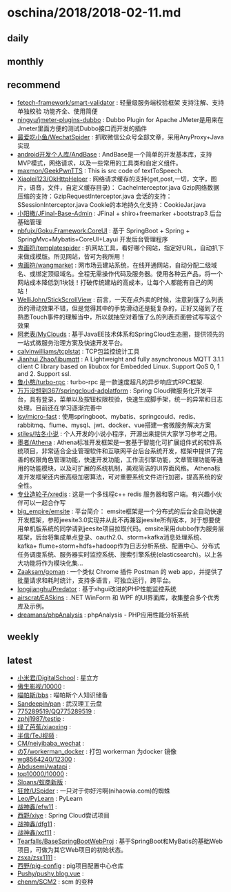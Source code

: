 # oschina/2018/2018-02-11.md



## daily



## monthly



## recommend

- [fetech-framework/smart-validator](http://git.oschina.net/fetech-framework/smart-validator) : 轻量级服务端校验框架 支持注解、支持单独校验 功能齐全、使用简便
- [ningyu/jmeter-plugins-dubbo](http://git.oschina.net/ningyu/jmeter-plugins-dubbo) : Dubbo Plugin for Apache JMeter是用来在Jmeter里面方便的测试Dubbo接口而开发的插件
- [最爱吃小鱼/WechatSpider](http://git.oschina.net/poet/WechatSpider) : 抓取微信公众号全部文章，采用AnyProxy+Java实现
- [android开发个人库/AndBase](http://git.oschina.net/cocolove2liu/andbase) : AndBase是一个简单的开发基本库，支持MVP模式，网络请求，以及一些常用的工具类和自定义组件。
- [maxmon/GeekPwnTTS](http://git.oschina.net/ko-orz/GeekPwnTTS) : This is src code of textToSpeech.
- [Xiaolei123/OkHttpHelper](http://git.oschina.net/xcode_xiao/OkHttpHelper) : 网络请求缓存的支持(get,post,一切，文字，图片，语音，文件，自定义缓存目录)： CacheInterceptor.java Gzip网络数据压缩的支持：GzipRequestInterceptor.java 会话的支持：SSessionInterceptor.java Cookie的本地持久化支持：CookieJar.java
- [小阳撒/JFinal-Base-Admin](http://git.oschina.net/wz2520020/JFinal-Base-Admin) : JFinal + shiro+freemarker +bootstrap3 后台基础管理
- [nbfujx/Goku.Framework.CoreUI](http://git.oschina.net/nbfujx/Goku.Framework.CoreUI) : 基于 SpringBoot + Spring + SpringMvc+Mybatis+CoreUI+Layui 开发后台管理程序
- [鬼画符/templatespider](http://git.oschina.net/mail_osc/templatespider) : 扒网站工具，看好哪个网站，指定好URL，自动扒下来做成模版。所见网站，皆可为我所用！
- [鬼画符/wangmarket](http://git.oschina.net/mail_osc/wangmarket) : 网市场云建站系统，在线开通网站，自动分配二级域名、或绑定顶级域名。全程无需操作代码及服务器。使用各种云产品，将一个网站成本降低到1块钱！打破传统建站的高成本，让每个人都能有自己的网站！
- [WelliJohn/StickScrollView](http://git.oschina.net/WelliJohn/StickScrollView) : 前言，一天在点外卖的时候，注意到饿了么列表页的滑动效果不错，但是觉得其中的手势滑动还是挺复杂的，正好又碰到了在熟悉Touch事件的理解当中，所以就抽空对着饿了么的列表页面尝试写写这个效果
- [阿老表/MyClouds](http://git.oschina.net/osworks/MyClouds) : 基于JavaEE技术体系和SpringCloud生态圈，提供领先的一站式微服务治理方案及快速开发平台。
- [calvinwilliams/tcplstat](http://git.oschina.net/calvinwilliams/tcplstat) : TCP包监控统计工具
- [Jianhui Zhao/libumqtt](http://git.oschina.net/zhaojh329/libumqtt) : A Lightweight and fully asynchronous MQTT 3.1.1 client C library based on libubox for Embedded Linux. Support QoS 0, 1 and 2. Support ssl.
- [鲁小憨/turbo-rpc](http://git.oschina.net/hank-whu/turbo-rpc) : turbo-rpc 是一款速度超凡的异步响应式RPC框架.
- [万万没想到367/springcloud-adplatform](http://git.oschina.net/lwydyby/springcloud-adplatform) : Spring Cloud微服务化开发平台，具有登录，菜单以及按钮权限校验，快速生成脚手架，统一的异常和日志处理。目前还在学习逐渐完善中
- [lsy/micro-fast](http://git.oschina.net/kklt1996/micro-fast) : 使用springboot、mybatis、springcould、redis、rabbitmq、flume、mysql、jwt、docker、vue搭建一套微服务解决方案
- [stiles/咕冬小说](http://git.oschina.net/soft-stiles/GuDongXiaoShuo) : 个人开发的小说小程序，开源出来提供大家学习参考之用。
- [墨者/Athena](http://git.oschina.net/SMatrixMohist/Athena) : Athena标准开发框架是一套基于智能化可扩展组件式的软件系统项目，非常适合企业管理软件和互联网平台后台系统开发，框架中提供了完善的权限角色管理功能，快速开发功能，工作流引擎功能，文章管理功能等通用的功能模块，以及可扩展的系统机制，美观简洁的UI界面风格。 Athena标准开发框架还内嵌高级加密算法，可对重要系统文件进行加密，提高系统的安全性。
- [专业造轮子/xredis](http://git.oschina.net/zgzhanghao/xredis) : 这是一个多线程c++ redis 服务器和客户端。有兴趣小伙伴可以一起合作写
- [big_empire/emsite](http://git.oschina.net/hackempire/emsite-parent) : 平台简介： emsite框架是一个分布式的后台全自动快速开发框架，参照jeesite3.0实现并从此不再兼容jeesite所有版本，对于想要使用单机版系统的同学请到jeesite项目拉取代码。emsite采用dubbo作为服务层框架，后台将集成单点登录、oauth2.0、storm+kafka消息处理系统、kafka+ flume+storm+hdfs+hadoop作为日志分析系统、配置中心、分布式任务调度系统、服务器实时监控系统、搜索引擎系统(elasticsearch)。以上各大功能将作为模块化集...
- [Zaaksam/goman](http://git.oschina.net/zaaksam/goman) : 一个类似 Chrome 插件 Postman 的 web app，并提供了批量请求和耗时统计，支持多语言，可独立运行，跨平台。
- [longjianghu/Predator](http://git.oschina.net/longjianghu/Predator) : 基于xhgui改进的PHP性能监控系统
- [airscrat/EASkins](http://git.oschina.net/airscrat/EASkins) : .NET WinForm 和 WPF 的UI界面库，收集整合多个优秀库及示例。
- [dreamans/phpAnalysis](http://git.oschina.net/dreamans/phpAnalysis) : phpAnalysis - PHP应用性能分析系统


## weekly



## latest

- [小米君/DigitalSchool](http://git.oschina.net/xiaomijun/DigitalSchool) : 星立方
- [傲生影视/10000](http://git.oschina.net/asys/10000) : 
- [喵帕斯/bbs](http://git.oschina.net/TYbolg/bbs) : 喵帕斯个人知识储备
- [Sandeepin/pan](http://git.oschina.net/sandeepin/pan) : 武汉理工云盘
- [775289519/QQ775289519](http://git.oschina.net/yangganglixu/QQ775289519) : 
- [zphj1987/testip](http://git.oschina.net/zphj1987/testip) : 
- [绿了芭蕉/xiaoxing](http://git.oschina.net/LvLiaoBaJiao/xiaoxing) : 
- [半信/TeJ视频](http://git.oschina.net/TeJ/TeJShiPin) : 
- [CM/neiyibaba_wechat](http://git.oschina.net/cm_git/neiyibaba_wechat) : 
- [の∑/workerman_docker](http://git.oschina.net/whatdy/workerman_docker) : 打包 workerman 为docker 镜像
- [wg8564240/12300](http://git.oschina.net/wg8564240/12300) : 
- [Abdusemi/watapi](http://git.oschina.net/arifcc/watapi) : 
- [top10000/10000](http://git.oschina.net/XiaoHeyl/10000) : 
- [Sloans/蚁商新版](http://git.oschina.net/Sloans/YiShangXinBan) : 
- [狂放/USpider](http://git.oschina.net/kfang/USpider) : 一只对于你好污啊(nihaowia.com)的蜘蛛
- [Leo/PyLearn](http://git.oschina.net/pyProjectNew/Week1) : PyLearn
- [战神鑫/efw11](http://git.oschina.net/ZhanShenXin/efw11) : 
- [西野/xiye](http://git.oschina.net/xiyecode/xiye) : Spring Cloud尝试项目
- [战神鑫/dfg11](http://git.oschina.net/ZhanShenXin/dfg11) : 
- [战神鑫/xcf11](http://git.oschina.net/ZhanShenXin/xcf11) : 
- [Tearfalls/BaseSpringBootWebProj](http://git.oschina.net/Tearfalls/BaseSpringBootWebProj) : 基于SpringBoot和MyBatis的基础Web项目，可做为其它Web项目的初始状态。
- [zsxa/zsx1111](http://git.oschina.net/zsxa/zsx1111) : 
- [西野/pig-config](http://git.oschina.net/xiyecode/pig-config) : pig项目配置中心仓库
- [Pushy/pushy.blog.vue](http://git.oschina.net/giteePushy/pushy.blog.vue) : 
- [chenm/SCM2](http://git.oschina.net/c43892/SCM2) : scm 的变种